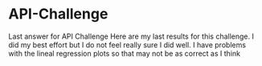 # API-Challenge
Last answer for API Challenge
Here are my last results for this challenge. I did my best effort but I do not feel really sure I did well.
I have problems with the lineal regression plots so that may not be as correct as I think
